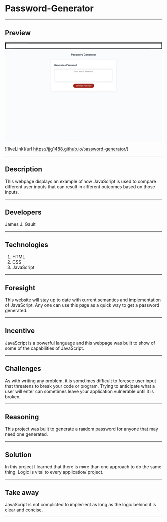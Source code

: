 # Password-Generator

---

## Preview

![passGenImg](./assets/password-gen-screenshot.png)

![liveLink](url https://jjg1488.github.io/password-generator/)


---

## Description

This webpage displays an example of how JavaScript is used to compare different user inputs that can result in different outcomes based on those inputs.

---

## Developers

James J. Gault

---

## Technologies

1. HTML
2. CSS
3. JavaScript

---

## Foresight

This website will stay up to date with current semantics and implementation of JavaScript. Any one can use this page as a quick way to get a password generated.

---

## Incentive

JavaScript is a powerful language and this webpage was built to show of some of the capabilities of JavaScript.

---

## Challenges

As with writing any problem, it is sometimes difficult to foresee user input that threatens to break your code or program. Trying to anticipate what a user will enter can sometimes leave your application vulnerable until it is broken.

---

## Reasoning

This project was built to generate a random password for anyone that may need one generated.

---

## Solution

In this project I learned that there is more than one approach to do the same thing. Logic is vital to every application/ project.

---

## Take away

JavaScript is not complicted to implement as long as the logic behind it is clear and concise. 

---